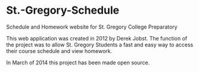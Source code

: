 St.-Gregory-Schedule
====================

Schedule and Homework website for St. Gregory College Preparatory

This web application was created in 2012 by Derek Jobst. The function of the project was to allow St. Gregory Students a fast and easy way to access their course schedule and view homework. 

In March of 2014 this project has been made open source.

